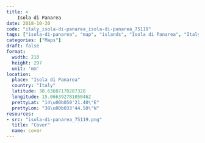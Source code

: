 ```yaml
---
title: > 
    Isola di Panarea
date: 2018-10-30
code: "italy_isola-di-panarea_isola-di-panarea_75119"
tags: ["isola-di-panarea", "map", "islands", "Isola di Panarea", "Italy"]
categories: ["Maps"]
draft: false
format:
  width: 210
  height: 297
  unit: 'mm'
location:
  place: "Isola di Panarea"
  country: "Italy"
  latitude: 38.63607170287328
  longitude: 15.066392781050462
  prettyLat: "14\u00b050'21.40\"E"
  prettyLon: "38\u00b033'44.50\"N"
resources:
- src: "isola-di-panarea_75119.png"
  title: "Cover"
  name: cover
---
```

